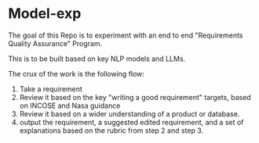 # Model-exp


The goal of this Repo is to experiment with an end to end "Requirements Quality Assurance" Program.

This is to be built based on key NLP models and LLMs. 

The crux of the work is the following flow:

1. Take a requirement
2. Review it based on the key "writing a good requirement" targets, based on INCOSE and Nasa guidance
3. Review it based on a wider understanding of a product or database.
4. output the requirement, a suggested edited requirement, and a set of explanations based on the rubric from step 2 and step 3.
